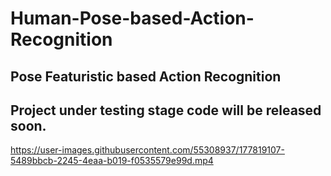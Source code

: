 # Human-Pose-based-Action-Recognition
## Pose Featuristic based Action Recognition


## Project under testing stage code will be released soon. 


https://user-images.githubusercontent.com/55308937/177819107-5489bbcb-2245-4eaa-b019-f0535579e99d.mp4

